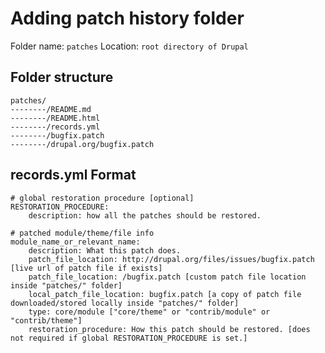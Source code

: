 ﻿# Adding patch history folder
Folder name: `patches`
Location: `root directory of Drupal`

## Folder structure

    patches/
    --------/README.md
    --------/README.html
    --------/records.yml
    --------/bugfix.patch
	--------/drupal.org/bugfix.patch

## records.yml Format
    # global restoration procedure [optional]
    RESTORATION_PROCEDURE:
	    description: how all the patches should be restored.

	# patched module/theme/file info
	module_name_or_relevant_name:
		description: What this patch does.
		patch_file_location: http://drupal.org/files/issues/bugfix.patch [live url of patch file if exists]
		patch_file_location: /bugfix.patch [custom patch file location inside "patches/" folder]
		local_patch_file_location: bugfix.patch [a copy of patch file downloaded/stored locally inside "patches/" folder]
		type: core/module ["core/theme" or "contrib/module" or "contrib/theme"]
		restoration_procedure: How this patch should be restored. [does not required if global RESTORATION_PROCEDURE is set.]

